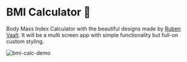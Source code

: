 
# BMI Calculator 💪

Body Mass Index Calculator with the beautiful designs made by [Ruben Vaalt](https://dribbble.com/shots/4585382-Simple-BMI-Calculator). It will be a multi screen app with simple functionality but full-on custom styling. 


![bmi-calc-demo](https://user-images.githubusercontent.com/67330386/116544955-130a6d80-a8f0-11eb-923f-fedc3524bc98.gif)
